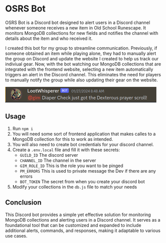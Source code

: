 # OSRS Bot

OSRS Bot is a Discord bot designed to alert users in a Discord channel whenever someone receives a new item in Old School Runescape. It monitors MongoDB collections for new fields and notifies the channel with details about the item and who received it.

I created this bot for my group to streamline communication. Previously, if someone obtained an item while playing alone, they had to manually alert the group on Discord and update the website I created to help us track our indiviual gear. Now, with the bot watching our MongoDB collections that are integrated with the frontend website, selecting a new item automatically triggers an alert in the Discord channel. This eliminates the need for players to manually notify the group while also updating their gear on the website.

![Discord Alert](public/images/Screenshot%20from%202024-02-10%2021-14-11.png)

## Usage

1. Run `npm i`
1. You will need some sort of frontend application that makes calles to a MongoDB collection for this to work as intended.
1. You will also need to create bot credentials for your discord channel.
1. Create a `.env.local` file and fill it with these secrets:
   - `GUILD_ID` The discord server
   - `CHANNEL_ID` The channel in the server
   - `GIM_ROLE_ID` This is the role you want to be pinged
   - `PM_ERRORS` This is used to private message the Dev if there are any errors
   - `BOT_TOKEN` The secret from when you create your discord bot
1. Modify your collections in the `db.js` file to match your needs

## Conclusion

This Discord bot provides a simple yet effective solution for monitoring MongoDB collections and alerting users in a Discord channel. It serves as a foundational tool that can be customized and expanded to include additional alerts, commands, and responses, making it adaptable to various use cases.
